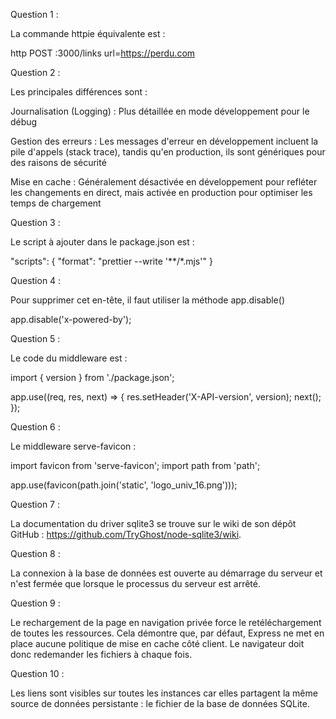 Question 1 :

La commande httpie équivalente est :

http POST :3000/links url=https://perdu.com

Question 2 :

Les principales différences sont :

Journalisation (Logging) : Plus détaillée en mode développement pour le débug

Gestion des erreurs : Les messages d'erreur en développement incluent la pile d'appels (stack trace), tandis qu'en production, ils sont génériques pour des raisons de sécurité

Mise en cache : Généralement désactivée en développement pour refléter les changements en direct, mais activée en production pour optimiser les temps de chargement

Question 3 :

Le script à ajouter dans le package.json est :

"scripts": {
  "format": "prettier --write '**/*.mjs'"
}

Question 4 :

Pour supprimer cet en-tête, il faut utiliser la méthode app.disable()

app.disable('x-powered-by');

Question 5 :

Le code du middleware est :

import { version } from './package.json';

app.use((req, res, next) => {
  res.setHeader('X-API-version', version);
  next();
});

Question 6 :

Le middleware serve-favicon :

import favicon from 'serve-favicon';
import path from 'path';

app.use(favicon(path.join('static', 'logo_univ_16.png')));

Question 7 :

La documentation du driver sqlite3 se trouve sur le wiki de son dépôt GitHub : https://github.com/TryGhost/node-sqlite3/wiki.

Question 8 :

La connexion à la base de données est ouverte au démarrage du serveur et n'est fermée que lorsque le processus du serveur est arrêté.

Question 9 :

Le rechargement de la page en navigation privée force le retéléchargement de toutes les ressources. Cela démontre que, par défaut, Express ne met en place aucune politique de mise en cache côté client. Le navigateur doit donc redemander les fichiers à chaque fois.

Question 10 :

Les liens sont visibles sur toutes les instances car elles partagent la même source de données persistante : le fichier de la base de données SQLite.